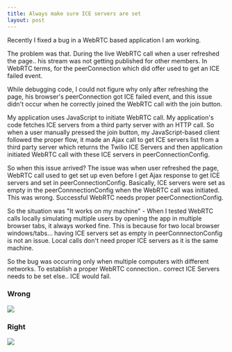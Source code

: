 ```yaml
--- 
title: Always make sure ICE servers are set
layout: post
---
```


Recently I fixed a bug in a WebRTC based application I am working.

The problem was that. During the live WebRTC call when a user refreshed the page.. his stream was not getting published for other members. In WebRTC terms, for the peerConnection which did offer used to get an ICE failed event. 

While debugging code, I could not figure why only after refreshing the page, his browser's peerConnection got ICE failed event, and this issue didn't occur when he correctly joined the WebRTC call with the join button.

My application uses JavaScript to initiate WebRTC call. My application's code fetches ICE servers from a third party server with an HTTP call. So when a user manually pressed the join button, my JavaScript-based client followed the proper flow, it made an Ajax call to get ICE servers list from a third party server which returns the Twilio ICE Servers and then application initiated WebRTC call with these ICE servers in peerConnectionConfig.

So when this issue arrived? The issue was when user refreshed the page, WebRTC call used to get set up even before I get Ajax response to get ICE servers and set in peerConnectionConfig. Basically, ICE servers were set as empty in the peerConnnectionConfig when the WebRTC call was initiated. This was wrong. Successful WebRTC needs proper peerConnectionConfig.

So the situation was "It works on my machine" - When I tested WebRTC calls locally simulating multiple users by opening the app in multiple browser tabs, it always worked fine. This is because for two local browser windows/tabs… having ICE servers set as empty in peerConnnectonConfig is not an issue. Local calls don't need proper ICE servers as it is the same machine.

So the bug was occurring only when multiple computers with different networks. To establish a proper WebRTC connection.. correct ICE Servers needs to be set else.. ICE would fail.


### Wrong

![](https://i.imgur.com/3PFr5Qa.png)


### Right

![](https://i.imgur.com/sy6Kfxu.png)
